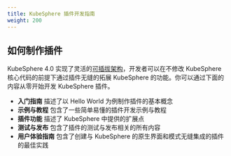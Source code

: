 ```yaml
---
title: KubeSphere 插件开发指南
weight: 200
---
```


## 如何制作插件

KubeSphere 4.0 实现了灵活的[可插拔架构](../understand-kubesphere/pluggable/)，开发者可以在不修改 KubeSphere 核心代码的前提下通过插件无缝的拓展 KubeSphere 的功能。你可以通过下面的内容从零开始开发 KubeSphere 插件。

- **入门指南** 描述了以 Hello World 为例制作插件的基本概念
- **示例与教程** 包含了一些简单易懂的插件开发示例与教程
- **插件功能** 描述了 KubeSphere 中提供的扩展点
- **测试与发布** 包含了插件的测试与发布相关的所有内容
- **用户体验指南** 包含了创建与 KubeSphere 的原生界面和模式无缝集成的插件的最佳实践

